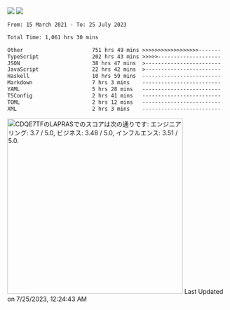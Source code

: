 <div>
  <img src="https://github-readme-stats.vercel.app/api?username=naporin0624&count_private=true&show_icons=true" />
  <img src="https://github-readme-stats.vercel.app/api/top-langs/?username=naporin0624&layout=compact&hide=css" />
  <!--START_SECTION:waka-->

```txt
From: 15 March 2021 - To: 25 July 2023

Total Time: 1,061 hrs 30 mins

Other                      751 hrs 49 mins >>>>>>>>>>>>>>>>>>-------   70.83 %
TypeScript                 202 hrs 43 mins >>>>>--------------------   19.10 %
JSON                       38 hrs 47 mins  >------------------------   03.65 %
JavaScript                 22 hrs 42 mins  >------------------------   02.14 %
Haskell                    10 hrs 59 mins  -------------------------   01.04 %
Markdown                   7 hrs 3 mins    -------------------------   00.66 %
YAML                       5 hrs 28 mins   -------------------------   00.52 %
TSConfig                   2 hrs 41 mins   -------------------------   00.25 %
TOML                       2 hrs 12 mins   -------------------------   00.21 %
XML                        2 hrs 3 mins    -------------------------   00.19 %
```

<!--END_SECTION:waka-->
  
  <!--START_SECTION:lapras-card-->
<p ><a href="https://lapras.com/public/CDQE7TF" target="_blank" rel="noopener noreferrer"><img alt="CDQE7TFのLAPRASでのスコアは次の通りです: エンジニアリング: 3.7 / 5.0, ビジネス: 3.48 / 5.0, インフルエンス: 3.51 / 5.0." src="https://lapras-card-generator.vercel.app/api/svg?e=3.7&b=3.48&i=3.51&b1=%23232323&b2=%236d6d6d&i1=%23212121&i2=%23818181&l=ja" width="400" ></a>  
Last Updated on 7/25/2023, 12:24:43 AM</p>
<!--END_SECTION:lapras-card-->
</div>
